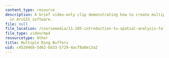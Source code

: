 ```yaml
---
content_type: resource
description: A brief video-only clip demonstrating how to create multiple ring buffers
  in ArcGIS software.
file: null
file_location: /coursemedia/11-205-introduction-to-spatial-analysis-fall-2019/c452046b5d62bb3357294acf8a8e13a2_MIT11_205F19_multiple_ring_buffers.mp4
file_type: video/mp4
resourcetype: Other
title: Multiple Ring Buffers
uid: c452046b-5d62-bb33-5729-4acf8a8e13a2
---
```

